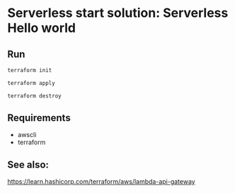 # Serverless start solution: Serverless Hello world

## Run 

```bash
terraform init
```

```bash
terraform apply
```

```bash
terraform destroy
```
## Requirements
- awscli
- terraform

## See also:
https://learn.hashicorp.com/terraform/aws/lambda-api-gateway